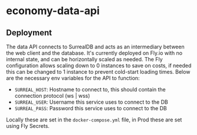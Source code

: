 # economy-data-api

## Deployment

The data API connects to SurrealDB and acts as an intermediary between the web client and the database. It's currently deployed on Fly.io with no internal state, and can be horizontally scaled as needed. The Fly configuration allows scaling down to 0 instances to save on costs, if needed this can be changed to 1 instance to prevent cold-start loading times. Below are the necessary env variables for the API to function:
- `SURREAL_HOST`: Hostname to connect to, this should contain the connection protocol (ws | wss)
- `SURREAL_USER`: Username this service uses to connect to the DB
- `SURREAL_PASS`: Password this service uses to connect to the DB

Locally these are set in the `docker-compose.yml` file, in Prod these are set using Fly Secrets.
